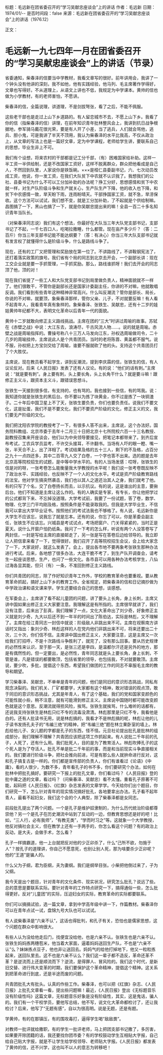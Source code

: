 标题：毛远新在团省委召开的“学习吴献忠座谈会”上的讲话
作者：毛远新
日期：1974/01/--
是否时间段：false
来源：毛远新在团省委召开的“学习吴献忠座谈会”上的讲话（1976.12）

正文：

# 毛远新一九七四年一月在团省委召开的“学习吴献忠座谈会”上的讲话（节录）

省委通知，柴春泽的信要当中学教材，我看文章写的很好。前年讲用会，我讲了一个钟头没有他讲的深刻，我不如他，他有实践经验，他马列、毛主席著作学得好，文章也写得好。不从道理上，从语文上讲也不低，我规定为中学课本。黄帅的信也做为小学教材，有的老师害怕，不愿讲。

柴春泽的信，全篇说理，讲道理，不是剑拔弩张，看了之后，不能不佩服。

这些老干部也是走过上山下乡道路的。有人留恋城市不去，不愿上山下乡。我看了你的信（指柴春泽的信）讲理，在前年知识青年批林整风会上，我讲到抗日战争根据地，参军骑马戴花很光荣，要是有人开了小差，当了逃兵，人们就会骂他，逃兵、胆小鬼，可是我讲了半天不顶用，我认为柴春泽的水平比我高，不仅从政治上，从文章的写法上也是一篇好文章，定为中学课程，老师给学生讲，要联系自己的思想，毕业生非上不可。

我们有个设想，将来农村的干部都是记工分千部，（有）困难国家给补助。这样一半工资一半供给制，还是不改国家工资好，这样不脱离群众，群众把他看成是自己人，不然回到队里，人家说你是铁饭碗。×××是桓仁县委副书记，六、七次动员改成工资，他说，你一发工资，在我们大队贫下中农就不认识我了。我想我们的公社、县委书记为什么不可以工分加补助的办法呢？挣工分好，思想感情和贫下中农就一样，对生产队阶级斗争和生产就关心，生产队生产下降，他的收入也下降，和贫下中农感情一致，旱天盼下雨，连雨盼晴天。干部挣国家工资，就不急，旱涝保收。这个方法可以试试，我们想不变，就是工分加补助，了不起就是个供给制嘛。昌图搞了一下，黑山也搞了一下，就是你吴献忠提出来的嘛！全县一百二十多名知识青年当队长。

（对柴春泽同志说）我们有这个想法，你最好在大队当三年大队党支部书记，支部书记了不起，一千七百口人，吃喝拉撒睡，什么都管。现在亩产多少斤？（答：二百斤）你当三年支部书记能不能达纲要？（答：有决心）你当三年大队支部书记就有发言权了就懂得什么是阶级斗争，什么是路线斗争了。

现在，还有的工厂又把管理和奖励放在第一位了。不讲路线了，不讲鞍钢宪法了，还打着落实政策的旗号。我们省有个局的同志到北京去开会，一个副部长讲：现在工交企业就是要一手抓管理，一手抓奖励。那么，路线谁抓呀！我们去开会的同志顶了他，顶的对！

现在我们省提了一些工人和大队党支部书记到局里做负责人，精神面貌就不一样了。他们很敢干，不管你是副部长还是国家计委副主任，你讲的不对嘛，他就敢唱反调。我们看到有些青年这种精神非常高兴。什么叫反潮流？管你是部长、局长，你说的不对嘛，就要顶，象柴春泽那样，管你父亲、儿子，不对就要反嘛！有人看不起青年人，我看青年真有象样的。象柴春泽、张铁生、吴献忠，还有十二岁的娃娃黄帅年纪都不大，表明文化革命以后青年一代的面貌。

黄帅十二岁就敢向修正主义路线挑战。主席在团的“三大”时讲过周喻的故事。苏轼在《赤壁之战》中说：大江东去，浪涛尽，千古风流人物……。说的就是周喻。赤壁之战是周喻指挥的。曹操号称八十三万人马发向江东，孙权选周喻做司令，二十几岁的周喻挂帅，主席说此人是个共青团员。当时的老将陈晋、黄盖都不服气。说不服，孙权把上方宝剑交给了周喻，谁要不服就砍了他的头。支持这个共青团员打了个大胜仗。

主席说，现在教员看不起学生，讲到反潮流，提到李庆霖的信，张铁生的信，有人议论反对。后来《人民日报》发表了还有人议论。有的说：“他们的话有刺。”主席说：“就是要有刺”。身上要有刺，头上要长角，头上长角干什么？就是要斗嘛！跟修正主义斗，跟资本主义斗，跟错误思想斗。

张铁生一天接到很多信，有支持的，也有骂的。我也接到一些信，有的骂我。说：我知道你就是张铁生的黑后台。你不要以为拣了块黄金，你不过是拣了一块铜渣子。二十年后中国卫星上不了天，张铁生要负贵，你们也要负责任。说我们不要文化，这是扯蛋，我们不是不要文化，我们不要资产阶级的文化，修正主义的文，我们要无产阶级的文化。

我们把沈阳农学院的教授考了一下，有很多人答不出来，主席说，这个办法好。国务院科教组、北京市委于去年十二月三十日把北京十七所院校六百一十三名教授、副教授召集来开座谈会，他们以为中央领导要接见，把笔记本都带来了。到齐后宣布考试，工农兵学员监考，不许交头接耳，不许翻书。当场有人吓的眼一瞪、嘴一张，半天合不上，出了洋相了。考试结果及格的五十三人，剩下的不及格，占百分之九十一点四还多，其中二百零九人交了白卷，一个字也答不出来。选的题是去年北京高等院校招生的试题，是中等中学水平的。有的人当场发感：哎呀，张铁生的信是对的呀，一张考卷怎么能衡量我大学教授的水平呢！我们说一张考卷既反映不了政治水平、实践经验，也反映不了一个人的文化水平。考试是资产阶级教育路线的法宝。他对学生搞突然袭击，我们也以其人之道还治其人之身，我们就考了他。有的只写了个名，交了白卷扬长而去，以示抗议。有的说，这是谁出的主意，要揪后台。他们不知道是主席让这么作的。有的人确实是专家，有专长，你让他把学过的公式都背下来、不忘掉没道理。大学考试前，我要了一份试题，答了卷，数学、物理、化学三门平均刚及格，按照条件是不能录取我的。但我是大学毕业生，不信我可以拿出大学毕业证书。按照他们的考试法我也不够格了。有人说，毛远新你是大学生不应该忘，说我忘了就是忘本。还有的说，你忘了可以，你是革委会副主任，张铁生不应该忘。兴城县是考试试点，考场把窗户、门关得紧紧的，当时正是夏天。说什么开窗户怕扔纸条。我问了一下考的怎么样，听说有两个人没答卷写了两封信，一封是写给主席的直接邮走了，另一张是写在答卷后边给领导的。我立即让人把信拿来看了一下，觉得很好。我们召开了高等院校招生会议，会上给大家念了一下，大家说好，就这么发表了。会上，提出各市地不要再象考张铁生那种办法进行考试。后来，各地想了很多办法，大连干脆不考了，到生产队开调查会，请考生一起座谈思想，生产，也问了一些文化。各市县可以用各种办法考核学生，八仙过海各显其能，但只（有）一条，不准回到修正主义路线。

你们共青团的同志，除了作好知识青年工作外，学校的教育革命也要重视。要从教育革命抓起，搞好上山下乡的教育工作。全省规定，把柴春泽的信和日记摘抄做为中学政治课和语文课来学。学生还要结合自己的思想，谈感想。

在军委会上，主席讲了看不起儿童团的问题，讲了要头上长角，身上长刺，主席又讲中国如果出修正主义大家要注意。我理解这是有所指的。主席很早就讲了，我们没有注意，后来出了彭真，我们理解了一点，文化大革命出了刘少奇，好象修正主义就是刘少奇，九大以后还不到一年半的时间出了陈伯达，实际是林彪，又不理解了。主席在给江青同志一封信中就说：阶级敌人非跳出来不可。主席在视察南方讲话时又指出：象刘少奇、林彪这样的人在党内他们非跳出来不可，将来还要出二十次，三十次，你们信不信。主席讲中国出修正主义，大家要注意，这是主席又一次给我们打招呼，不是十次路线斗争胜利了，就完了，没有那么回事。要从历史规律的必然性来认识，至于那一天，是张三还是李四，是温都尔汗还是另外的地方，那是有偶然性的。但一定要出，是必然性，青年同志就是头上要长角，身上长刺，不管是谁，凡是错误的都要敢顶，包括省里的领导，也包括我，不对就要敢顶。主席说，要少吹，多批，提倡这个东西，希望我们做团的工作的同志不辜服毛主席的教导和期望。

学习柴春泽、吴献忠，不单单是青年的问题，他们是同旧的意识形态挑战，同私有观念决裂的。我们机关、厂矿都要学，大家都有这个精神，敢对错误的观点顶，敢于同旧的意识形态挑战，尤其是年青人，有了这个基础，我们的党和国家变颜色的可能性就小些，稍不注意，就有可能滑到修正主义。主席说中国随时都可能改变颜色就是这个意思。反潮流就得担风险，挨骂。张铁生就挨骂，什么难听的话都有，还说我支持张铁生是林彪只红不专的流毒没肃清。林彪那里是只红不专，我看他是白的。还有人批读书无用，说是林彪搞的，我看才不是林彪搞的呢，林彪让他的儿子读书发扬孔夫子的“韦编三绝”的精神，把“韦编三绝”题在林立果卧室的墙上。林彪给他儿子、女儿题的字都是孔子的东西，怪不怪。元旦社论提出批孔是批林的组成部分，我们理解不理解？共青团应该把这项工作抓起来。有人说批二千年前的孔子，人死了，还有什么用。我们批死人，目的是为了教育活人。林彪吹捧孔子的这个死人是为了夺活人。批孔不单是批二千年前的事，而是和当前现实斗争直接相关的。我们要进行阶级斗争，把社会推向前进，可是有那么些人就拚命进行反对，这和孔子搞复古是一样的。你们都是宣传部的负责人，你们有谁看过《论语》《中庸》，看的人很少，为数不多，青年看孔子的书不多，你们要研究个办法，如何在批林中把批孔搞好。要研究一下报上的批孔文章，你们看过吗？《人民目报》登的批中庸之道的文章，看过吗？（问柴春泽、吴献忠）看不太懂。重看孔子原著不可能，起码把《人民日报》、《红旗》杂志发表的文章学学。今天给你们出个题目，你们研究一下，怎么针对青年的现实情况搞好批孔，各地要拿出办法。孔子看不起年青人，最看不起妇女，我们这个会的个人典型，除了柴春泽都是女同志。

前段批孔提出了两个问题。一个是孔子是维护奴隶制的，为什么历代统治阶级都尊崇他？另一个是孔子在历史潮流中站到了反动的一边，但教育思想还是好的吧！比如，“三人行，必有我师”，“有教无类”，“学而时习之”等。这就象一个大学教授，他反对搞社会主义，但在教学上还有一手两手的，你怎么看这个问题？有的政治上反动，是大夫，会做手术，怎么看？

孔子一样搞霸道，他一上台就把反对他的少正卯杀了，什么“己所不欲，勿施于人”？按孔子的道理讲，你自己不愿意死，也别让别人死，那为啥要杀少正卯呢？他的“王道”是骗人的。

什么父为子纲，君为臣纲，夫为妻纲。我们是纲举目张。小柴把他倒过来了，子为父纲。

我今天是出个题目，针对青年的文化条件、现实状况，研究怎么批孔？说远了些。总的意思是要联系实际。要针对青年的工作特点研究一下，搞得通俗一些，怎么批得更好。反对“儿童团”的实际，压迫妇女的实际，教育革命的实际都要联系。

你们可以搞搞试验，选一篇文章，拿到中学高年级中讲一下，作篇教材。柴春泽你可以在青年点试一试，盘锦九号大队也可以试试。

有人说柴春泽是“六亲不认”，这话也得批判，和孔子有关，恐怕也是儒家思想，这个问题在群众中影响很大。

有些人认为没给他走后门，找便宜没给他，也是六亲不认。张铁生也是六亲不认。张铁生妈妈拣两穗苞米，他当着大家面，逼着妈妈送回生产队，不也是“六亲不认”么？妹妹拣点豆子，他也非让送回去。妈妈气的给他打掉地下，他又一粒粒拣起来，送回队里去。这不也是六亲不认么？我们这一辈子都不造反，革命还革不革？是逆流而上还是顺流而下？逆流，是得罪人、冒风险的。我们这个时代，是新旧交替、进行伟大变革的时期，我们要保护这个革命精神，提倡这个精神。这关系到把革命进行到底，还是半途而废的问题。

共青团批孔大有批头。认真的作些工作。柴春泽，也可以把《红旗》杂志、《人民日报》上批孔文章看一看，提出些问题嘛！最近，《人民日报》登出《无标题音乐没有阶级性吗》这篇文章，无标题音乐好象是没有阶级性，其实，这是鬼话，骗人的。我们有一个干校学员，要他写总结，他不写，说文化大革命都检讨了，还让我检讨？后来，他写了“无题有感”，自以为很高明。说是无题，还是有题。

学黄帅，有的在那镇压，有的围攻毒打，逼得学生喝“敌敌畏”。

对教师一批评就给撒职，有的学生一批评老师，马上把团支部书记撒了，多厉害，如果要开除团籍的话，我还要找你团市委？有的学校鼓动学生互相贴大字报，自己给自己贴大字报，就是不让学生给学校领导、老师贴大字报。《人民日报》都发表了黄帅的信，还不兴学，这也叫不以人的意志为转移吧！

